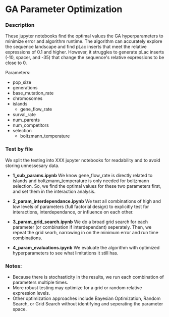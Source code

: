# GA Parameter Optimization

### Description

These jupyter notebooks find the optimal values the GA hyperparameters to minimize error and algorithm runtime. The algorithm can accurately explore the sequence landscape and find pLac inserts that meet the relative expressions of 0.1 and higher. However, it struggles to generate pLac inserts (-10, spacer, and -35) that change the sequence's relative expressions to be close to 0.

Parameters:
* pop_size
* generations
* base_mutation_rate
* chromosomes
* islands
    * gene_flow_rate
* surval_rate
* num_parents
* num_competitors
* selection
    * boltzmann_temperature

### Test by file
We split the testing into XXX jupyter notebooks for readability and to avoid storing unnessesary data.

* **1_sub_params.ipynb** We know gene_flow_rate is directly related to islands and boltzmann_temperature is only needed for boltzmann selection. So, we find the optimal values for these two parameters first, and set them in the interaction analysis.

* **2_param_interdependance.ipynb** We test all combinations of high and low levels of parameters (full factorial design) to explicitly test for interactions, interdependance, or influence on each other.

* **3_param_grid_search.ipynb** We do a broad grid search for each parameter (or combination if interdependant) seperately. Then, we repeat the grid searh, narrowing in on the minimum error and run time combinations. 

* **4_param_evaluations.ipynb** We evaluate the algorithm with optimized hyperparameters to see what limitations it still has.

### Notes:
* Because there is stochasticity in the results, we run each combination of parameters multiple times.
* More robust testing may optimize for a grid or random relative expression levels.
* Other optimization approaches include Bayesian Optimization, Random Search, or Grid Search without identifying and seperating the parameter space.